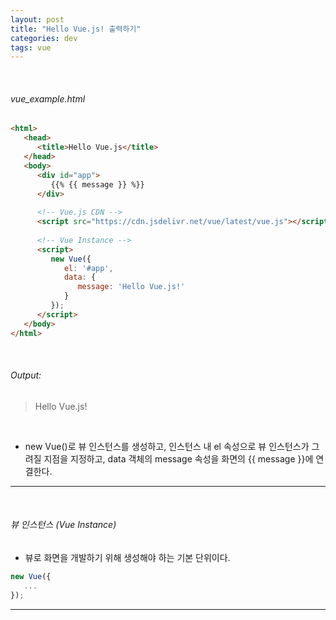 ```yaml
---
layout: post
title: "Hello Vue.js! 출력하기"
categories: dev
tags: vue
---
```


<br>

###### vue_example.html

```html
<html>
   <head>
      <title>Hello Vue.js</title>
   </head>
   <body>
      <div id="app">
         {{% {{ message }} %}}
      </div>
      
      <!-- Vue.js CDN -->
      <script src="https://cdn.jsdelivr.net/vue/latest/vue.js"></script>
      
      <!-- Vue Instance -->
      <script>
         new Vue({
            el: '#app',
            data: {
               message: 'Hello Vue.js!'
            }
         });
      </script>
   </body>
</html>
```

<br>

###### Output:

> Hello Vue.js!

<br>

- new Vue()로 뷰 인스턴스를 생성하고, 인스턴스 내 el 속성으로 뷰 인스턴스가 그려질 지점을 지정하고, data 객체의 message 속성을 화면의 {{ message }}에 연결한다.

------

<br>

###### 뷰 인스턴스 (Vue Instance)

- 뷰로 화면을 개발하기 위해 생성해야 하는 기본 단위이다.

```js
new Vue({
   ...
});
```

------

<br>